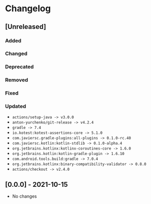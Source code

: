 # Changelog

## [Unreleased]

### Added

### Changed

### Deprecated

### Removed

### Fixed

### Updated

- `actions/setup-java -> v3.0.0`
- `anton-yurchenko/git-release -> v4.2.4`
- `gradle -> 7.4`
- `io.kotest:kotest-assertions-core -> 5.1.0`
- `com.javiersc.gradle-plugins:all-plugins -> 0.1.0-rc.40`
- `com.javiersc.kotlin:kotlin-stdlib -> 0.1.0-alpha.4`
- `org.jetbrains.kotlinx:kotlinx-coroutines-core -> 1.6.0`
- `org.jetbrains.kotlin:kotlin-gradle-plugin -> 1.6.10`
- `com.android.tools.build:gradle -> 7.0.4`
- `org.jetbrains.kotlinx:binary-compatibility-validator -> 0.8.0`
- `actions/checkout -> v2.4.0`

## [0.0.0] - 2021-10-15

- No changes
